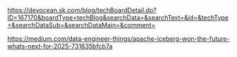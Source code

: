 

https://devocean.sk.com/blog/techBoardDetail.do?ID=167170&boardType=techBlog&searchData=&searchText=&id=&techType=&searchDataSub=&searchDataMain=&comment=

https://medium.com/data-engineer-things/apache-iceberg-won-the-future-whats-next-for-2025-731635bfcb7a
